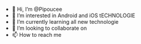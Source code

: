 - 👋 Hi, I’m @Pipoucee
- 👀 I’m interested in Android and iOS tECHNOLOGIE
- 🌱 I’m currently learning all new technologie
- 💞️ I’m looking to collaborate on  
- 📫 How to reach me  

<!---
Pipoucee/Pipoucee is a ✨ special ✨ repository because its `README.md` (this file) appears on your GitHub profile.
You can click the Preview link to take a look at your changes.
--->
